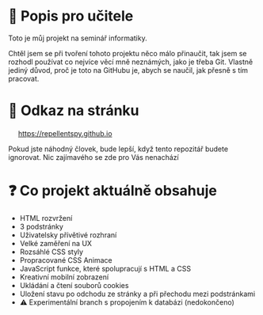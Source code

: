 # 📜 Popis pro učitele
<p>Toto je můj projekt na seminář informatiky. </p>
<p>Chtěl jsem se při tvoření tohoto projektu něco málo přinaučit, tak jsem se rozhodl používat co nejvíce věcí mně neznámých, jako je třeba Git. Vlastně jediný důvod, proč je toto na GitHubu je, abych se naučil, jak přesně s tím pracovat.</p>

# 📎 Odkaz na stránku
[<img src="https://s18955.pcdn.co/wp-content/uploads/2018/02/github.png" height="16" width="16"/>](https://repellentspy.github.io) https://repellentspy.github.io
<p>Pokud jste náhodný človek, bude lepší, když tento repozitář budete ignorovat. Nic zajímavého se zde pro Vás nenachází</p>

# ❓ Co projekt aktuálně obsahuje
<ul>
  <li>HTML rozvržení</li>
  <li>3 podstránky</li>
  <li>Uživatelsky přívětivé rozhraní</li>
  <li>Velké zaměření na UX</li>
  <li>Rozsáhlé CSS styly</li>
  <li>Propracované CSS Animace</li>
  <li>JavaScript funkce, které spolupracují s HTML a CSS</li>
  <li>Kreativní mobilní zobrazení</li>
  <li>Ukládání a čtení souborů cookies</li>
  <li>Uložení stavu po odchodu ze stránky a při přechodu mezi podstránkami</li>
  <li>⚠️ Experimentální branch s propojením k databázi (nedokončeno)</li>
</ul>
